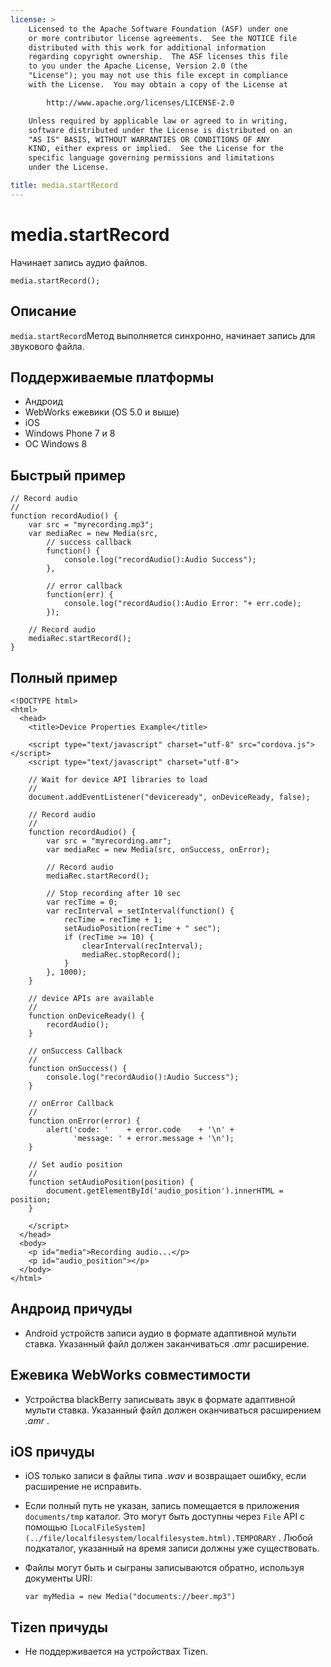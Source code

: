 ```yaml
---
license: >
    Licensed to the Apache Software Foundation (ASF) under one
    or more contributor license agreements.  See the NOTICE file
    distributed with this work for additional information
    regarding copyright ownership.  The ASF licenses this file
    to you under the Apache License, Version 2.0 (the
    "License"); you may not use this file except in compliance
    with the License.  You may obtain a copy of the License at

        http://www.apache.org/licenses/LICENSE-2.0

    Unless required by applicable law or agreed to in writing,
    software distributed under the License is distributed on an
    "AS IS" BASIS, WITHOUT WARRANTIES OR CONDITIONS OF ANY
    KIND, either express or implied.  See the License for the
    specific language governing permissions and limitations
    under the License.

title: media.startRecord
---
```


# media.startRecord

Начинает запись аудио файлов.

    media.startRecord();
    

## Описание

`media.startRecord`Метод выполняется синхронно, начинает запись для звукового файла.

## Поддерживаемые платформы

*   Андроид
*   WebWorks ежевики (OS 5.0 и выше)
*   iOS
*   Windows Phone 7 и 8
*   ОС Windows 8

## Быстрый пример

    // Record audio
    //
    function recordAudio() {
        var src = "myrecording.mp3";
        var mediaRec = new Media(src,
            // success callback
            function() {
                console.log("recordAudio():Audio Success");
            },
    
            // error callback
            function(err) {
                console.log("recordAudio():Audio Error: "+ err.code);
            });
    
        // Record audio
        mediaRec.startRecord();
    }
    

## Полный пример

    <!DOCTYPE html>
    <html>
      <head>
        <title>Device Properties Example</title>
    
        <script type="text/javascript" charset="utf-8" src="cordova.js"></script>
        <script type="text/javascript" charset="utf-8">
    
        // Wait for device API libraries to load
        //
        document.addEventListener("deviceready", onDeviceReady, false);
    
        // Record audio
        //
        function recordAudio() {
            var src = "myrecording.amr";
            var mediaRec = new Media(src, onSuccess, onError);
    
            // Record audio
            mediaRec.startRecord();
    
            // Stop recording after 10 sec
            var recTime = 0;
            var recInterval = setInterval(function() {
                recTime = recTime + 1;
                setAudioPosition(recTime + " sec");
                if (recTime >= 10) {
                    clearInterval(recInterval);
                    mediaRec.stopRecord();
                }
            }, 1000);
        }
    
        // device APIs are available
        //
        function onDeviceReady() {
            recordAudio();
        }
    
        // onSuccess Callback
        //
        function onSuccess() {
            console.log("recordAudio():Audio Success");
        }
    
        // onError Callback
        //
        function onError(error) {
            alert('code: '    + error.code    + '\n' +
                  'message: ' + error.message + '\n');
        }
    
        // Set audio position
        //
        function setAudioPosition(position) {
            document.getElementById('audio_position').innerHTML = position;
        }
    
        </script>
      </head>
      <body>
        <p id="media">Recording audio...</p>
        <p id="audio_position"></p>
      </body>
    </html>
    

## Андроид причуды

*   Android устройств записи аудио в формате адаптивной мульти ставка. Указанный файл должен заканчиваться *.amr* расширение.

## Ежевика WebWorks совместимости

*   Устройства blackBerry записывать звук в формате адаптивной мульти ставка. Указанный файл должен оканчиваться расширением *.amr* .

## iOS причуды

*   iOS только записи в файлы типа *.wav* и возвращает ошибку, если расширение не исправить.

*   Если полный путь не указан, запись помещается в приложения `documents/tmp` каталог. Это могут быть доступны через `File` API с помощью `[LocalFileSystem](../file/localfilesystem/localfilesystem.html).TEMPORARY` . Любой подкаталог, указанный на время записи должны уже существовать.

*   Файлы могут быть и сыграны записываются обратно, используя документы URI:
    
        var myMedia = new Media("documents://beer.mp3")
        

## Tizen причуды

*   Не поддерживается на устройствах Tizen.